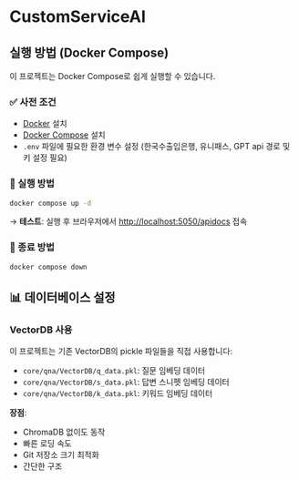 # CustomServiceAI

## 실행 방법 (Docker Compose)

이 프로젝트는 Docker Compose로 쉽게 실행할 수 있습니다.

### ✅ 사전 조건
- [Docker](https://www.docker.com/) 설치
- [Docker Compose](https://docs.docker.com/compose/install/) 설치
- `.env` 파일에 필요한 환경 변수 설정 (한국수출입은행, 유니패스, GPT api 경로 및 키 설정 필요)

### 🚀 실행 방법

```bash
docker compose up -d
```

→ **테스트**: 실행 후 브라우저에서 [http://localhost:5050/apidocs](http://localhost:5050/apidocs) 접속

### 🛑 종료 방법

```bash
docker compose down
```

## 📊 데이터베이스 설정

### VectorDB 사용
이 프로젝트는 기존 VectorDB의 pickle 파일들을 직접 사용합니다:
- `core/qna/VectorDB/q_data.pkl`: 질문 임베딩 데이터
- `core/qna/VectorDB/s_data.pkl`: 답변 스니펫 임베딩 데이터  
- `core/qna/VectorDB/k_data.pkl`: 키워드 임베딩 데이터

**장점**:
- ChromaDB 없이도 동작
- 빠른 로딩 속도
- Git 저장소 크기 최적화
- 간단한 구조
